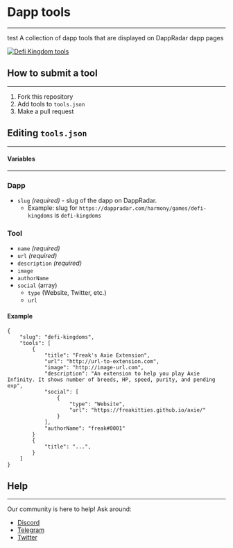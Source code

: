 # Dapp tools

---
test
A collection of dapp tools that are displayed on DappRadar dapp pages

[![Defi Kingdom tools](https://i.imgur.com/zKIA7YA.png "Defi Kingdom tools")](https://dappradar.com/harmony/games/defi-kingdoms)

## How to submit a tool

---

1. Fork this repository
2. Add tools to `tools.json`
3. Make a pull request

## Editing `tools.json`

---

#### Variables

---
### Dapp 
* `slug` *(required)* - slug of the dapp on DappRadar. 
  * Example: slug for `https://dappradar.com/harmony/games/defi-kingdoms` is `defi-kingdoms`

### Tool
* `name` *(required)*
* `url` *(required)*
* `description` *(required)*
* `image`
* `authorName`
* `social` (array)
  * `type` (Website, Twitter, etc.)
  * `url`

#### Example
```
{
    "slug": "defi-kingdoms",    
    "tools": [
        {
            "title": "Freak's Axie Extension",
            "url": "http://url-to-extension.com",
            "image": "http://image-url.com",
            "description": "An extension to help you play Axie Infinity. It shows number of breeds, HP, speed, purity, and pending exp",
            "social": [
                {
                    "type": "Website",
                    "url": "https://freakitties.github.io/axie/"
                }
            ],
            "authorName": "freak#0001"
        }
        {
            "title": "...",
        }
    ]
}
```

## Help

---

Our community is here to help! Ask around:
* [Discord](https://discord.gg/4ybbssrHkm)
* [Telegram](https://t.me/joinchat/GdhNjQ8PMhCZ_a0CZutmXg)
* [Twitter](https://twitter.com/dappradar)

